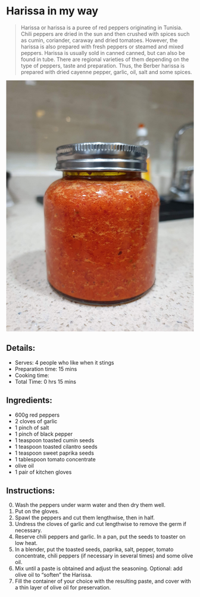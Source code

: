 # Harissa in my way

> Harissa or harissa is a puree of red peppers originating in Tunisia. Chili peppers are dried in the sun and then crushed with spices such as cumin, coriander, caraway and dried tomatoes. However, the harissa is also prepared with fresh peppers or steamed and mixed peppers. Harissa is usually sold in canned canned, but can also be found in tube. There are regional varieties of them depending on the type of peppers, taste and preparation. Thus, the Berber harissa is prepared with dried cayenne pepper, garlic, oil, salt and some spices. 

![Harissa my way](https://github.com/anamorph/recettes/blob/master/photos/fr-harissa-a-ma-facon-01.jpg?raw=true)

## Details:
* Serves: 4 people who like when it stings
* Preparation time: 15 mins
* Cooking time:
* Total Time: 0 hrs 15 mins

## Ingredients:
* 600g red peppers
* 2 cloves of garlic
* 1 pinch of salt
* 1 pinch of black pepper
* 1 teaspoon toasted cumin seeds
* 1 teaspoon toasted cilantro seeds
* 1 teaspoon sweet paprika seeds
* 1 tablespoon tomato concentrate
* olive oil
* 1 pair of kitchen gloves

## Instructions:
0. Wash the peppers under warm water and then dry them well.
1. Put on the gloves.
2. Spawl the peppers and cut them lengthwise, then in half.
3. Undress the cloves of garlic and cut lengthwise to remove the germ if necessary.
4. Reserve chili peppers and garlic. In a pan, put the seeds to toaster on low heat.
5. In a blender, put the toasted seeds, paprika, salt, pepper, tomato concentrate, chili peppers (if necessary in several times) and some olive oil.
6. Mix until a paste is obtained and adjust the seasoning. Optional: add olive oil to “soften” the Harissa.
7. Fill the container of your choice with the resulting paste, and cover with a thin layer of olive oil for preservation.

